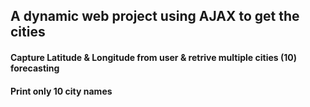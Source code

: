 ## A dynamic web project using AJAX to get the cities

#### Capture Latitude & Longitude from user & retrive multiple cities (10) forecasting
#### Print only 10 city names
